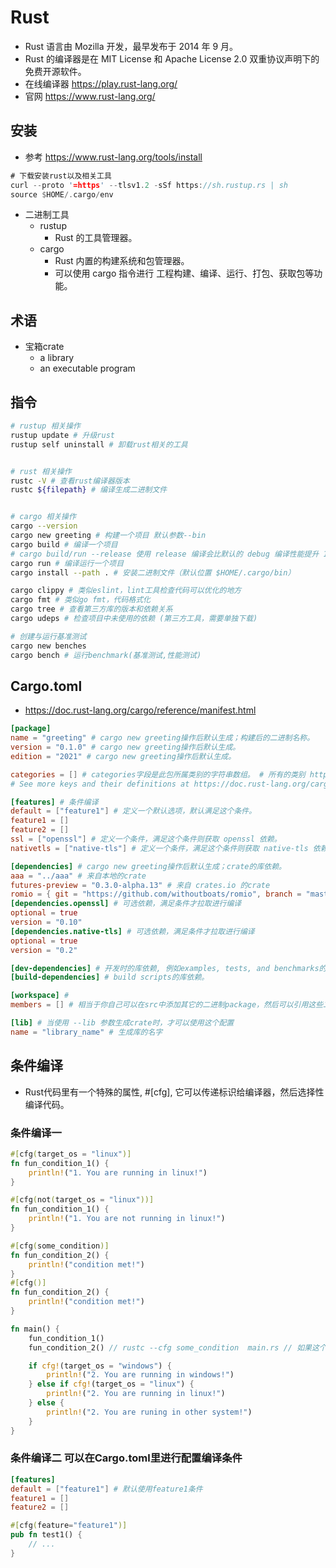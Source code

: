 # Rust
- Rust 语言由 Mozilla 开发，最早发布于 2014 年 9 月。
- Rust 的编译器是在 MIT License 和 Apache License 2.0 双重协议声明下的免费开源软件。
- 在线编译器 https://play.rust-lang.org/
- 官网  https://www.rust-lang.org/


## 安装
- 参考 https://www.rust-lang.org/tools/install

```rust
# 下载安装rust以及相关工具
curl --proto '=https' --tlsv1.2 -sSf https://sh.rustup.rs | sh
source $HOME/.cargo/env
```

- 二进制工具
    - rustup
        - Rust 的工具管理器。
    - cargo
        - Rust 内置的构建系统和包管理器。
        - 可以使用 cargo 指令进行 工程构建、编译、运行、打包、获取包等功能。

## 术语
- 宝箱crate
    - a library
    - an executable program
## 指令

```bash
# rustup 相关操作
rustup update # 升级rust
rustup self uninstall # 卸载rust相关的工具


# rust 相关操作
rustc -V # 查看rust编译器版本
rustc ${filepath} # 编译生成二进制文件


# cargo 相关操作
cargo --version
cargo new greeting # 构建一个项目 默认参数--bin
cargo build # 编译一个项目
# cargo build/run --release 使用 release 编译会比默认的 debug 编译性能提升 10 倍以上，但是 release 缺点是编译速度较慢，而且不会显示 panic backtrace 的具体行号 
cargo run # 编译运行一个项目
cargo install --path . # 安装二进制文件（默认位置 $HOME/.cargo/bin）

cargo clippy # 类似eslint，lint工具检查代码可以优化的地方
cargo fmt # 类似go fmt，代码格式化
cargo tree # 查看第三方库的版本和依赖关系
cargo udeps # 检查项目中未使用的依赖 (第三方工具，需要单独下载)

# 创建与运行基准测试
cargo new benches
cargo bench # 运行benchmark(基准测试,性能测试)

```

## Cargo.toml
- https://doc.rust-lang.org/cargo/reference/manifest.html

```conf
[package]
name = "greeting" # cargo new greeting操作后默认生成；构建后的二进制名称。
version = "0.1.0" # cargo new greeting操作后默认生成。
edition = "2021" # cargo new greeting操作后默认生成。

categories = [] # categories字段是此包所属类别的字符串数组。 # 所有的类别 https://crates.io/category_slugs
# See more keys and their definitions at https://doc.rust-lang.org/cargo/reference/manifest.html

[features] # 条件编译
default = ["feature1"] # 定义一个默认选项，默认满足这个条件。
feature1 = []
feature2 = []
ssl = ["openssl"] # 定义一个条件，满足这个条件则获取 openssl 依赖。
nativetls = ["native-tls"] # 定义一个条件，满足这个条件则获取 native-tls 依赖。

[dependencies] # cargo new greeting操作后默认生成；crate的库依赖。
aaa = "../aaa" # 来自本地的crate
futures-preview = "0.3.0-alpha.13" # 来自 crates.io 的crate
romio = { git = "https://github.com/withoutboats/romio", branch = "master" } # 来自github的crate
[dependencies.openssl] # 可选依赖，满足条件才拉取进行编译
optional = true
version = "0.10"
[dependencies.native-tls] # 可选依赖，满足条件才拉取进行编译
optional = true
version = "0.2"

[dev-dependencies] # 开发时的库依赖, 例如examples, tests, and benchmarks的库依赖。
[build-dependencies] # build scripts的库依赖。

[workspace] # 
members = [] # 相当于你自己可以在src中添加其它的二进制package，然后可以引用这些二进制package里的东西。

[lib] # 当使用 --lib 参数生成crate时，才可以使用这个配置
name = "library_name" # 生成库的名字
```


## 条件编译
- Rust代码里有一个特殊的属性, #[cfg], 它可以传递标识给编译器，然后选择性编译代码。

### 条件编译一
```rust
#[cfg(target_os = "linux")]
fn fun_condition_1() {
    println!("1. You are running in linux!")
}

#[cfg(not(target_os = "linux"))]
fn fun_condition_1() {
    println!("1. You are not running in linux!")
}

#[cfg(some_condition)]
fn fun_condition_2() {
    println!("condition met!")
}
#[cfg()]
fn fun_condition_2() {
    println!("condition met!")
}

fn main() {
    fun_condition_1()
    fun_condition_2() // rustc --cfg some_condition  main.rs // 如果这个函数不满足条件但又被调用则编译时会报错

    if cfg!(target_os = "windows") {
        println!("2. You are running in windows!")
    } else if cfg!(target_os = "linux") {
        println!("2. You are running in linux!")
    } else {
        println!("2. You are runing in other system!")
    }
}
```

### 条件编译二 可以在Cargo.toml里进行配置编译条件
```conf
[features]
default = ["feature1"] # 默认使用feature1条件
feature1 = []
feature2 = []
```
```rust
#[cfg(feature="feature1")]
pub fn test1() {
    // ...
}
```
